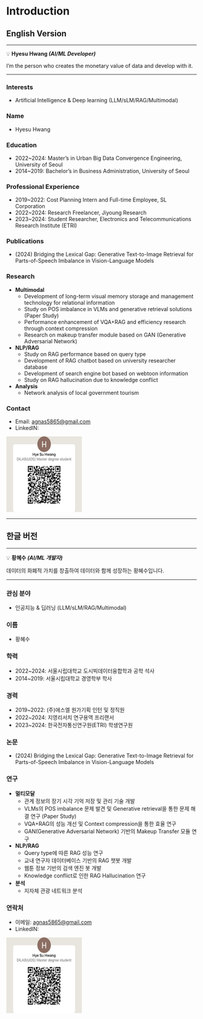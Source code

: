 # Introduction

## English Version

---

💡 **Hyesu Hwang *(AI/ML Developer)***

I’m the person who creates the monetary value of data and develop with it.

---

### Interests
- Artificial Intelligence & Deep learning (LLM/sLM/RAG/Multimodal)

### Name
- Hyesu Hwang

### Education
- 2022~2024: Master’s in Urban Big Data Convergence Engineering, University of Seoul
- 2014~2019: Bachelor’s in Business Administration, University of Seoul

### Professional Experience
- 2019~2022: Cost Planning Intern and Full-time Employee, SL Corporation
- 2022~2024: Research Freelancer, Jiyoung Research
- 2023~2024: Student Researcher, Electronics and Telecommunications Research Institute (ETRI)

### Publications
- (2024) Bridging the Lexical Gap: Generative Text-to-Image Retrieval for Parts-of-Speech Imbalance in Vision-Language Models

### Research
- **Multimodal**
  - Development of long-term visual memory storage and management technology for relational information
  - Study on POS imbalance in VLMs and generative retrieval solutions (Paper Study)
  - Performance enhancement of VQA+RAG and efficiency research through context compression
  - Research on makeup transfer module based on GAN (Generative Adversarial Network)
- **NLP/RAG**
  - Study on RAG performance based on query type
  - Development of RAG chatbot based on university researcher database
  - Development of search engine bot based on webtoon information
  - Study on RAG hallucination due to knowledge conflict
- **Analysis**
  - Network analysis of local government tourism

### Contact
- Email: agnas5865@gmail.com
- LinkedIN:
<img src="linkedin_hyesu.jpg" alt="QR Code" width="200" height="200">


---

## 한글 버전

---

💡 **황혜수 *(AI/ML 개발자)***

데이터의 화폐적 가치를 창출하여 데이터와 함께 성장하는 황혜수입니다.

---

### 관심 분야
- 인공지능 & 딥러닝 (LLM/sLM/RAG/Multimodal)

### 이름
- 황혜수

### 학력
- 2022~2024: 서울시립대학교 도시빅데이터융합학과 공학 석사
- 2014~2019: 서울시립대학교 경영학부 학사

### 경력
- 2019~2022: (주)에스엘 원가기획 인턴 및 정직원
- 2022~2024: 지영리서치 연구용역 프리랜서
- 2023~2024: 한국전자통신연구원(ETRI) 학생연구원

### 논문
- (2024) Bridging the Lexical Gap: Generative Text-to-Image Retrieval for Parts-of-Speech Imbalance in Vision-Language Models

### 연구
- **멀티모달**
  - 관계 정보의 장기 시각 기억 저장 및 관리 기술 개발
  - VLMs의 POS imbalance 문제 발견 및 Generative retrieval을 통한 문제 해결 연구 (Paper Study)
  - VQA+RAG의 성능 개선 및 Context compression을 통한 효율 연구
  - GAN(Generative Adversarial Network) 기반의 Makeup Transfer 모듈 연구
- **NLP/RAG**
  - Query type에 따른 RAG 성능 연구
  - 교내 연구자 데이터베이스 기반의 RAG 챗봇 개발
  - 웹툰 정보 기반의 검색 엔진 봇 개발
  - Knowledge conflict로 인한 RAG Hallucination 연구
- **분석**
  - 지자체 관광 네트워크 분석

### 연락처
- 이메일: agnas5865@gmail.com
- LinkedIN:
<img src="linkedin_hyesu.jpg" alt="QR Code" width="200" height="200">
